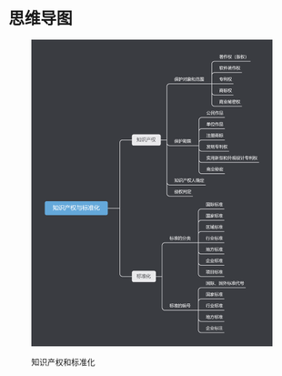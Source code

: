 # 思维导图

<figure><img src="../.gitbook/assets/知识产权与标准化.png" alt=""><figcaption><p>知识产权和标准化</p></figcaption></figure>
